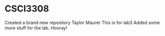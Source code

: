 # CSCI3308
Created a brand new repository
Taylor Maurer
This is for lab3
Added some more stuff for the lab. Hooray!
